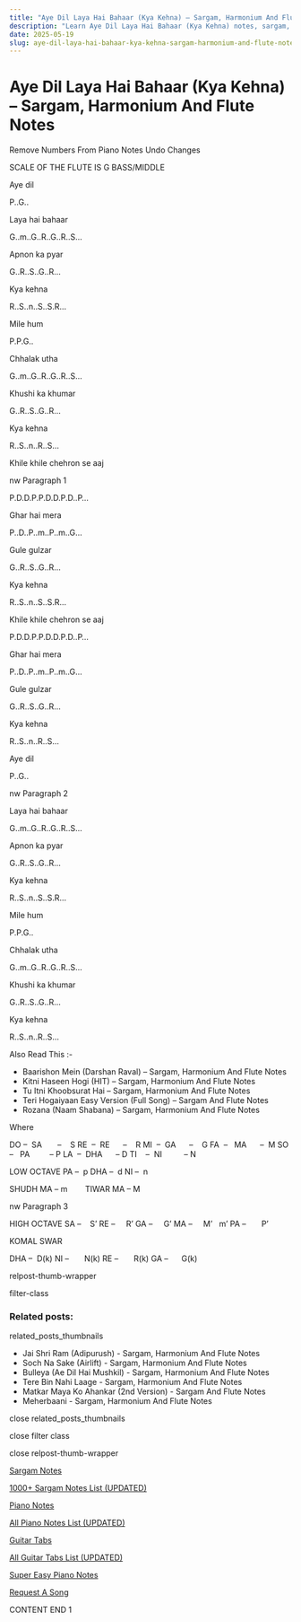 ```yaml
---
title: "Aye Dil Laya Hai Bahaar (Kya Kehna) – Sargam, Harmonium And Flute Notes"
description: "Learn Aye Dil Laya Hai Bahaar (Kya Kehna) notes, sargam, harmonium notations and flute notes. Easy step-by-step tutorial for beginners."
date: 2025-05-19
slug: aye-dil-laya-hai-bahaar-kya-kehna-sargam-harmonium-and-flute-notes
---
```


# Aye Dil Laya Hai Bahaar (Kya Kehna) – Sargam, Harmonium And Flute Notes

Remove Numbers From Piano Notes
Undo Changes

SCALE OF THE FLUTE IS G BASS/MIDDLE

Aye dil

P..G..

Laya hai bahaar

G..m..G..R..G..R..S…

Apnon ka pyar

G..R..S..G..R…

Kya kehna

R..S..n..S..S.R…

Mile hum

P.P.G..

Chhalak utha

G..m..G..R..G..R..S…

Khushi ka khumar

G..R..S..G..R…

Kya kehna

R..S..n..R..S…

Khile khile chehron se aaj

nw Paragraph 1

P.D.D.P.P.D.D.P.D..P…

Ghar hai mera

P..D..P..m..P..m..G…

Gule gulzar

G..R..S..G..R…

Kya kehna

R..S..n..S..S.R…

Khile khile chehron se aaj

P.D.D.P.P.D.D.P.D..P…

Ghar hai mera

P..D..P..m..P..m..G…

Gule gulzar

G..R..S..G..R…

Kya kehna

R..S..n..R..S…

Aye dil

P..G..

nw Paragraph 2

Laya hai bahaar

G..m..G..R..G..R..S…

Apnon ka pyar

G..R..S..G..R…

Kya kehna

R..S..n..S..S.R…

Mile hum

P.P.G..

Chhalak utha

G..m..G..R..G..R..S…

Khushi ka khumar

G..R..S..G..R…

Kya kehna

R..S..n..R..S…

Also Read This :-

* Baarishon Mein (Darshan Raval) – Sargam, Harmonium And Flute Notes
* Kitni Haseen Hogi (HIT) – Sargam, Harmonium And Flute Notes
* Tu Itni Khoobsurat Hai – Sargam, Harmonium And Flute Notes
* Teri Hogaiyaan Easy Version (Full Song) – Sargam And Flute Notes
* Rozana (Naam Shabana) – Sargam, Harmonium And Flute Notes

Where

DO –  SA       –    S
RE  –  RE      –    R
MI  –  GA      –    G
FA  –   MA      –  M
SO  –   PA         – P
LA  –  DHA      – D
TI    –  NI          – N

LOW OCTAVE
PA –  p
DHA –  d
NI –  n

SHUDH MA – m        TIWAR MA – M

nw Paragraph 3

HIGH OCTAVE
SA –    S’
RE –     R’
GA –     G’
MA –     M’   m’
PA –       P’

KOMAL SWAR

DHA –  D(k)
NI –       N(k)
RE –       R(k)
GA –      G(k)

relpost-thumb-wrapper

filter-class

### Related posts:

related_posts_thumbnails

* Jai Shri Ram (Adipurush) - Sargam, Harmonium And Flute Notes
* Soch Na Sake (Airlift) - Sargam, Harmonium And Flute Notes
* Bulleya (Ae Dil Hai Mushkil) - Sargam, Harmonium And Flute Notes
* Tere Bin Nahi Laage - Sargam, Harmonium And Flute Notes
* Matkar Maya Ko Ahankar (2nd Version) - Sargam And Flute Notes
* Meherbaani - Sargam, Harmonium And Flute Notes

close related_posts_thumbnails

close filter class

close relpost-thumb-wrapper

[Sargam Notes](/sargam-notes.html)

[1000+ Sargam Notes List (UPDATED)](/all-songs-list-sargam-notes.html)

[Piano Notes](/piano-notes.html)

[All Piano Notes List (UPDATED)](/all-songs-list-piano-notes.html)

[Guitar Tabs](/guitar-tabs.html)

[All Guitar Tabs List (UPDATED)](/all-songs-list-guitar-tabs.html)

[Super Easy Piano Notes](https://studywall.in/)

[Request A Song](/request-a-song.html)

CONTENT END 1

